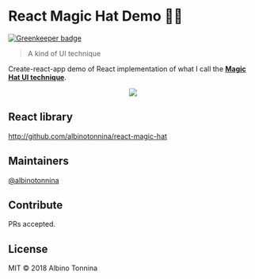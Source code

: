 # React Magic Hat Demo 🎩✨

[![Greenkeeper badge](https://badges.greenkeeper.io/albinotonnina/demo-magic-hat.svg?token=7c08880eb8aff6d1b56e5fa61b36f514d21421eb4e12234ff6aa8a0737ed2de7&ts=1521893865231)](https://greenkeeper.io/)

> A kind of UI technique

Create-react-app demo of React implementation of what I call the [**Magic Hat UI technique**](https://medium.com/@albinotonnina/magic-hat-technique-408a3fa590bb).

<p align="center"> 
  <img src="https://albinotonnina.github.io/magic-hat-technique/demo.gif">
</p>

## React library

http://github.com/albinotonnina/react-magic-hat

## Maintainers

[@albinotonnina](https://github.com/albinotonnina)

## Contribute

PRs accepted.

## License

MIT © 2018 Albino Tonnina
